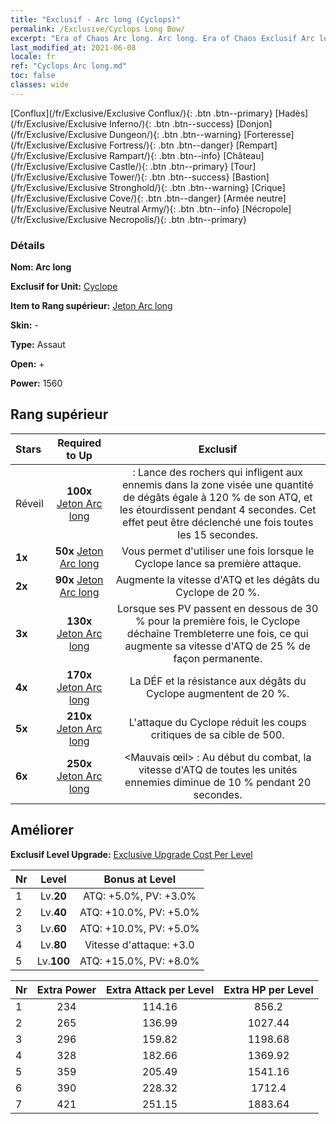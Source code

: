 ```yaml
---
title: "Exclusif - Arc long (Cyclops)"
permalink: /Exclusive/Cyclops Long Bow/
excerpt: "Era of Chaos Arc long. Arc long. Era of Chaos Exclusif Arc long. Cyclope Exclusif."
last_modified_at: 2021-06-08
locale: fr
ref: "Cyclops Arc long.md"
toc: false
classes: wide
---
```

 [Conflux](/fr/Exclusive/Exclusive Conflux/){: .btn .btn--primary} [Hadès](/fr/Exclusive/Exclusive Inferno/){: .btn .btn--success} [Donjon](/fr/Exclusive/Exclusive Dungeon/){: .btn .btn--warning} [Forteresse](/fr/Exclusive/Exclusive Fortress/){: .btn .btn--danger} [Rempart](/fr/Exclusive/Exclusive Rampart/){: .btn .btn--info} [Château](/fr/Exclusive/Exclusive Castle/){: .btn .btn--primary} [Tour](/fr/Exclusive/Exclusive Tower/){: .btn .btn--success} [Bastion](/fr/Exclusive/Exclusive Stronghold/){: .btn .btn--warning} [Crique](/fr/Exclusive/Exclusive Cove/){: .btn .btn--danger} [Armée neutre](/fr/Exclusive/Exclusive Neutral Army/){: .btn .btn--info} [Nécropole](/fr/Exclusive/Exclusive Necropolis/){: .btn .btn--primary} 

### Détails
 **Nom: Arc long** 

 **Exclusif for Unit:** [Cyclope](/fr/units/Cyclops/) 

 **Item to Rang supérieur:** [Jeton Arc long](/ItemsFR/con_914/)

 **Skin:** -

 **Type:** Assaut

 **Open:** +

 **Power:** 1560

## Rang supérieur

  |     Stars    |  Required to Up | Exclusif |
  |:-------------|:---------------:|:---------------:|
  |  Réveil  | **100x** [Jeton Arc long](/ItemsFR/con_914/) | <Lancer de rocher> : Lance des rochers qui infligent aux ennemis dans la zone visée une quantité de dégâts égale à 120 % de son ATQ, et les étourdissent pendant 4 secondes. Cet effet peut être déclenché une fois toutes les 15 secondes. |
  | **1x** <i class="fas fa-star"/> | **50x** [Jeton Arc long](/ItemsFR/con_914/) | Vous permet d'utiliser <Lancer de rocher> une fois lorsque le Cyclope lance sa première attaque. |
  | **2x** <i class="fas fa-star"/> | **90x** [Jeton Arc long](/ItemsFR/con_914/) | Augmente la vitesse d'ATQ et les dégâts du Cyclope de 20 %. |
  | **3x** <i class="fas fa-star"/> | **130x** [Jeton Arc long](/ItemsFR/con_914/) | Lorsque ses PV passent en dessous de 30 % pour la première fois, le Cyclope déchaîne Trembleterre une fois, ce qui augmente sa vitesse d'ATQ de 25 % de façon permanente. |
  | **4x** <i class="fas fa-star"/> | **170x** [Jeton Arc long](/ItemsFR/con_914/) | La DÉF et la résistance aux dégâts du Cyclope augmentent de 20 %. |
  | **5x** <i class="fas fa-star"/> | **210x** [Jeton Arc long](/ItemsFR/con_914/) | L'attaque du Cyclope réduit les coups critiques de sa cible de 500. |
  | **6x** <i class="fas fa-star"/> | **250x** [Jeton Arc long](/ItemsFR/con_914/) | <Mauvais œil> : Au début du combat, la vitesse d'ATQ de toutes les unités ennemies diminue de 10 % pendant 20 secondes. |


## Améliorer
 **Exclusif Level Upgrade:** [Exclusive Upgrade Cost Per Level](/Exclusive/ExclusiveUpgradeCostPerLevel/)

  |  Nr  |   Level  | Bonus at Level |
  |:-----|:--------:|:--------------:|
  | 1 | Lv.**20** | ATQ: +5.0%, PV: +3.0% |
  | 2 | Lv.**40** | ATQ: +10.0%, PV: +5.0% |
  | 3 | Lv.**60** | ATQ: +10.0%, PV: +5.0% |
  | 4 | Lv.**80** | Vitesse d'attaque: +3.0 |
  | 5 | Lv.**100** | ATQ: +15.0%, PV: +8.0% |


  |  Nr  |  Extra Power | Extra Attack per Level | Extra HP per Level |
  |:-----|:--------:|:--------:|:--------:|
  | 1 | 234 | 114.16 | 856.2 |
  | 2 | 265 | 136.99 | 1027.44 |
  | 3 | 296 | 159.82 | 1198.68 |
  | 4 | 328 | 182.66 | 1369.92 |
  | 5 | 359 | 205.49 | 1541.16 |
  | 6 | 390 | 228.32 | 1712.4 |
  | 7 | 421 | 251.15 | 1883.64 |


